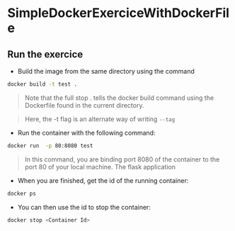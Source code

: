 # SimpleDockerExerciceWithDockerFile

## Run the exercice

- Build the image from the same directory using the command
  
```bash
docker build -t test .
```

>Note that the full stop . tells the docker build command using the Dockerfile found in the current directory.

>Here, the -t flag is an alternate way of writing `--tag`

- Run the container with the following command:

```bash
docker run  -p 80:8080 test
```

> In this command, you are binding port 8080 of the container to the port 80 of your local machine. The flask application

- When you are finished, get the id of the running container:
  
```bash
docker ps
```

- You can then use the id to stop the container:
  
```bash
docker stop <Container Id>
```